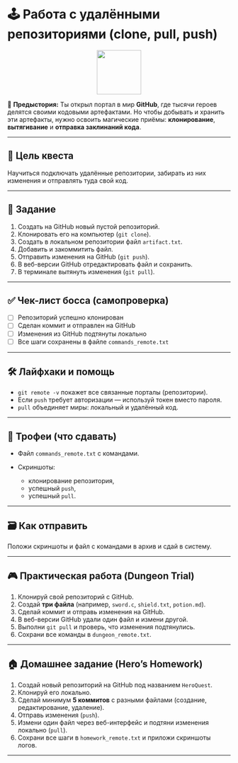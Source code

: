 # 🕹️ Работа с удалёнными репозиториями (clone, pull, push)

<div id="header" align="center">
  <img src="https://media4.giphy.com/media/v1.Y2lkPTc5MGI3NjExN2FiNmUyMnk3a21semhlZnpqYzNtczNjczhtMDl0cW13dHZtemQ5eSZlcD12MV9zdGlja2Vyc19zZWFyY2gmY3Q9cw/iFaPIqooUgZ2MkVNJI/giphy.webp" width="100"/>
</div>

👾 **Предыстория:**
Ты открыл портал в мир **GitHub**, где тысячи героев делятся своими кодовыми артефактами.
Но чтобы добывать и хранить эти артефакты, нужно освоить магические приёмы: **клонирование**, **вытягивание** и **отправка заклинаний кода**.

---

## 🎯 Цель квеста

Научиться подключать удалённые репозитории, забирать из них изменения и отправлять туда свой код.

---

## 📜 Задание

1. Создать на GitHub новый пустой репозиторий.
2. Клонировать его на компьютер (`git clone`).
3. Создать в локальном репозитории файл `artifact.txt`.
4. Добавить и закоммитить файл.
5. Отправить изменения на GitHub (`git push`).
6. В веб-версии GitHub отредактировать файл и сохранить.
7. В терминале вытянуть изменения (`git pull`).

---

## ✅ Чек-лист босса (самопроверка)

* [ ] Репозиторий успешно клонирован
* [ ] Сделан коммит и отправлен на GitHub
* [ ] Изменения из GitHub подтянуты локально
* [ ] Все шаги сохранены в файле `commands_remote.txt`

---

## 🛠️ Лайфхаки и помощь

* `git remote -v` покажет все связанные порталы (репозитории).
* Если `push` требует авторизации — используй токен вместо пароля.
* `pull` объединяет миры: локальный и удалённый код.

---

## 🧩 Трофеи (что сдавать)

* Файл `commands_remote.txt` с командами.
* Скриншоты:

  * клонирование репозитория,
  * успешный `push`,
  * успешный `pull`.

---

## 🗃️ Как отправить

Положи скриншоты и файл с командами в архив и сдай в систему.

---

## 🎮 Практическая работа (Dungeon Trial)

1. Клонируй свой репозиторий с GitHub.
2. Создай **три файла** (например, `sword.c`, `shield.txt`, `potion.md`).
3. Сделай коммит и отправь изменения на GitHub.
4. В веб-версии GitHub удали один файл и измени другой.
5. Выполни `git pull` и проверь, что изменения подтянулись.
6. Сохрани все команды в `dungeon_remote.txt`.

---

## 🏠 Домашнее задание (Hero’s Homework)

1. Создай новый репозиторий на GitHub под названием `HeroQuest`.
2. Клонируй его локально.
3. Сделай минимум **5 коммитов** с разными файлами (создание, редактирование, удаление).
4. Отправь изменения (`push`).
5. Измени один файл через веб-интерфейс и подтяни изменения локально (`pull`).
6. Сохрани все шаги в `homework_remote.txt` и приложи скриншоты логов.

---
